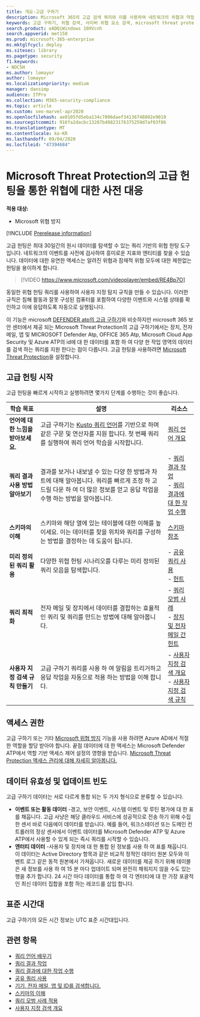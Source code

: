 ```yaml
---
title: 개요-고급 구하기
description: Microsoft 365의 고급 검색 쿼리와 이를 사용하여 네트워크의 위협과 약점을 사전에 찾는 방법에 대해 알아보세요.
keywords: 고급 구하기, 위협 검색, 사이버 위협 요소 검색, microsoft threat protection, microsoft 365, mtp, m365, 검색, 쿼리, 원격 분석, 사용자 지정 검색, 스키마, kusto, microsoft 365 및 microsoft Threat Protection
search.product: eADQiWindows 10XVcnh
search.appverid: met150
ms.prod: microsoft-365-enterprise
ms.mktglfcycl: deploy
ms.sitesec: library
ms.pagetype: security
f1.keywords:
- NOCSH
ms.author: lomayor
author: lomayor
ms.localizationpriority: medium
manager: dansimp
audience: ITPro
ms.collection: M365-security-compliance
ms.topic: article
ms.custom: seo-marvel-apr2020
ms.openlocfilehash: ae0105fd5eba134c7896daef34136748802e9010
ms.sourcegitcommit: 916fa2dacbc13287b49823176375259d7af03f86
ms.translationtype: MT
ms.contentlocale: ko-KR
ms.lasthandoff: 09/04/2020
ms.locfileid: "47394684"
---
```

# <a name="proactively-hunt-for-threats-with-advanced-hunting-in-microsoft-threat-protection"></a>Microsoft Threat Protection의 고급 헌팅을 통한 위협에 대한 사전 대응

**적용 대상:**
- Microsoft 위협 방지

[!INCLUDE [Prerelease information](../includes/prerelease.md)]

고급 헌팅은 최대 30일간의 원시 데이터를 탐색할 수 있는 쿼리 기반의 위협 헌팅 도구입니다. 네트워크의 이벤트를 사전에 검사하여 흥미로운 지표와 엔티티를 찾을 수 있습니다. 데이터에 대한 유연한 액세스는 알려진 위협과 잠재적 위협 모두에 대한 제한없는 헌팅을 용이하게 합니다.
<p></p>

> [!VIDEO https://www.microsoft.com/videoplayer/embed/RE4Bp7O]

동일한 위협 헌팅 쿼리를 사용하여 사용자 지정 탐지 규칙을 만들 수 있습니다. 이러한 규칙은 침해 활동과 잘못 구성된 컴퓨터를 포함하여 다양한 이벤트와 시스템 상태를 확인하고 이에 응답하도록 자동으로 실행됩니다.

이 기능은 microsoft [DEFENDER atp의 고급 구하기](https://docs.microsoft.com/windows/security/threat-protection/microsoft-defender-atp/advanced-hunting-overview)와 비슷하지만 microsoft 365 보안 센터에서 제공 되는 Microsoft Threat Protection의 고급 구하기에서는 장치, 전자 메일, 앱 및 MICROSOFT Defender Atp, OFFICE 365 Atp, Microsoft Cloud App Security 및 Azure ATP의 id에 대 한 데이터를 포함 하 여 다양 한 작업 영역의 데이터를 검색 하는 쿼리를 지원 한다는 점이 다릅니다. 고급 헌팅을 사용하려면 [Microsoft Threat Protection](mtp-enable.md)을 설정합니다.

## <a name="get-started-with-advanced-hunting"></a>고급 헌팅 시작

고급 헌팅을 빠르게 시작하고 실행하려면 몇가지 단계를 수행하는 것이 좋습니다.

| 학습 목표 | 설명 | 리소스 |
|--|--|--|
| **언어에 대한 느낌을 받아보세요.** | 고급 구하기는 [Kusto 쿼리 언어](https://docs.microsoft.com/azure/kusto/query/)를 기반으로 하며 같은 구문 및 연산자를 지원 합니다. 첫 번째 쿼리를 실행하여 쿼리 언어 학습을 시작합니다. | [쿼리 언어 개요](advanced-hunting-query-language.md) |
| **쿼리 결과 사용 방법 알아보기** | 결과를 보거나 내보낼 수 있는 다양 한 방법과 차트에 대해 알아봅니다. 쿼리를 빠르게 조정 하 고 드릴 다운 하 여 더 많은 정보를 얻고 응답 작업을 수행 하는 방법을 알아봅니다. | - [쿼리 결과 작업](advanced-hunting-query-results.md)<br>- [쿼리 결과에 대 한 작업 수행](advanced-hunting-take-action.md) |
| **스키마의 이해** | 스키마와 해당 열에 있는 테이블에 대한 이해를 높이세요. 이는 데이터를 찾을 위치와 쿼리를 구성하는 방법을 결정하는 데 도움이 됩니다. | [스키마 참조](advanced-hunting-schema-tables.md) |
| **미리 정의 된 쿼리 활용** | 다양한 위협 헌팅 시나리오를 다루는 미리 정의된 쿼리 모음을 탐색합니다. | - [공유 쿼리 사용](advanced-hunting-shared-queries.md)<br>- [헌트](advanced-hunting-go-hunt.md) |
| **쿼리 최적화** | 전자 메일 및 장치에서 데이터를 결합하는 효율적인 쿼리 및 쿼리를 만드는 방법에 대해 알아봅니다. | - [쿼리 모범 사례](advanced-hunting-best-practices.md) <br>- [장치 및 전자 메일 간 헌트](advanced-hunting-query-emails-devices.md) |
| **사용자 지정 검색 규칙 만들기** | 고급 구하기 쿼리를 사용 하 여 알림을 트리거하고 응답 작업을 자동으로 적용 하는 방법을 이해 합니다. | - [사용자 지정 검색 개요](custom-detections-overview.md)<br>- [사용자 지정 검색 규칙](custom-detection-rules.md) |

## <a name="get-access"></a>액세스 권한
고급 구하기 또는 기타 [Microsoft 위협 방지](microsoft-threat-protection.md) 기능을 사용 하려면 Azure AD에서 적절 한 역할을 할당 받아야 합니다. 끝점 데이터에 대 한 액세스는 Microsoft Defender ATP에서 역할 기반 액세스 제어 설정의 영향을 받습니다. [Microsoft Threat Protection 액세스 관리에 대해 자세히 알아봅니다.](mtp-permissions.md)

## <a name="data-freshness-and-update-frequency"></a>데이터 유효성 및 업데이트 빈도
고급 구하기 데이터는 서로 다르게 통합 되는 두 가지 형식으로 분류할 수 있습니다.

- **이벤트 또는 활동 데이터** -경고, 보안 이벤트, 시스템 이벤트 및 루틴 평가에 대 한 표를 채웁니다. 고급 사냥은 해당 클라우드 서비스에 성공적으로 전송 하기 위해 수집한 센서 바로 다음에이 데이터를 받습니다. 예를 들어, 워크스테이션 또는 도메인 컨트롤러의 정상 센서에서 이벤트 데이터를 Microsoft Defender ATP 및 Azure ATP에서 사용할 수 있게 되는 즉시 쿼리를 시작할 수 있습니다.
- **엔터티 데이터** -사용자 및 장치에 대 한 통합 된 정보를 사용 하 여 표를 채웁니다. 이 데이터는 Active Directory 항목과 같은 비교적 정적인 데이터 원본 모두와 이벤트 로그 같은 동적 원본에서 가져옵니다. 새로운 데이터를 제공 하기 위해 테이블은 새 정보를 사용 하 여 15 분 마다 업데이트 되며 완전히 채워지지 않을 수도 있는 행을 추가 합니다. 24 시간 마다 데이터를 통합 하 여 각 엔터티에 대 한 가장 포괄적인 최신 데이터 집합을 포함 하는 레코드를 삽입 합니다.

## <a name="time-zone"></a>표준 시간대
고급 구하기의 모든 시간 정보는 UTC 표준 시간대입니다.

## <a name="related-topics"></a>관련 항목
- [쿼리 언어 배우기](advanced-hunting-query-language.md)
- [쿼리 결과 작업](advanced-hunting-query-results.md)
- [쿼리 결과에 대한 작업 수행](advanced-hunting-take-action.md)
- [공유 쿼리 사용](advanced-hunting-shared-queries.md)
- [기기, 전자 메일, 앱 및 ID를 검색합니다.](advanced-hunting-query-emails-devices.md)
- [스키마의 이해](advanced-hunting-schema-tables.md)
- [쿼리 모범 사례 적용](advanced-hunting-best-practices.md)
- [사용자 지정 검색 개요](custom-detections-overview.md)
